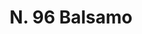 ---
title: "N. 96 Balsamo"
permalink: "/edition/plant096/"
plant-name: "N. 96"
plant-number: "096"
plant-xml: "/assets/xml/plant096.xml"
plant-img1: "/assets/img/plant096_verso.jpg"
plant-img2: "/assets/img/plant096.jpg"
plant-title: "N. 96 Balsamo"
plant-wfo-link: ""
plant-kew-link: ""
plant-taxon-content: ""
layout: single-xml
---